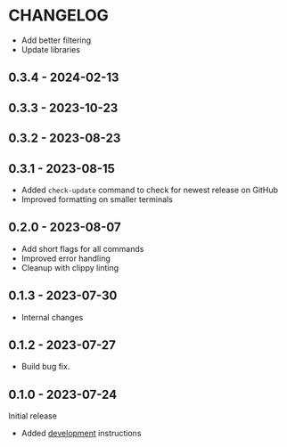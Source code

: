 # CHANGELOG

- Add better filtering
- Update libraries

## 0.3.4 - 2024-02-13

## 0.3.3 - 2023-10-23

## 0.3.2 - 2023-08-23

## 0.3.1 - 2023-08-15

- Added `check-update` command to check for newest release on GitHub
- Improved formatting on smaller terminals

## 0.2.0 - 2023-08-07

- Add short flags for all commands
- Improved error handling
- Cleanup with clippy linting

## 0.1.3 - 2023-07-30

- Internal changes

## 0.1.2 - 2023-07-27

- Build bug fix.

## 0.1.0 - 2023-07-24

Initial release

* Added [development](DEVELOPMENT.md) instructions
